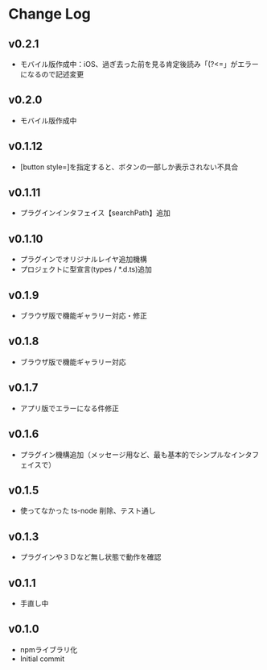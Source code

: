 # Change Log

## v0.2.1
 - モバイル版作成中：iOS、過ぎ去った前を見る肯定後読み「(?<=」がエラーになるので記述変更
## v0.2.0
 - モバイル版作成中
## v0.1.12
 - [button style=]を指定すると、ボタンの一部しか表示されない不具合
## v0.1.11
 - プラグインインタフェイス【searchPath】追加
## v0.1.10
 - プラグインでオリジナルレイヤ追加機構
 - プロジェクトに型宣言(types / *.d.ts)追加
## v0.1.9
 - ブラウザ版で機能ギャラリー対応・修正
## v0.1.8
 - ブラウザ版で機能ギャラリー対応
## v0.1.7
 - アプリ版でエラーになる件修正
## v0.1.6
 - プラグイン機構追加（メッセージ用など、最も基本的でシンプルなインタフェイスで）
## v0.1.5
 - 使ってなかった ts-node 削除、テスト通し
## v0.1.3
 - プラグインや３Ｄなど無し状態で動作を確認
## v0.1.1
 - 手直し中
## v0.1.0
 - npmライブラリ化
 - Initial commit
